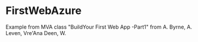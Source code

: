 # FirstWebAzure
Example from MVA class "BuildYour First Web App -Part1" from A. Byrne, A. Leven, Vre'Ana Deen, W.
